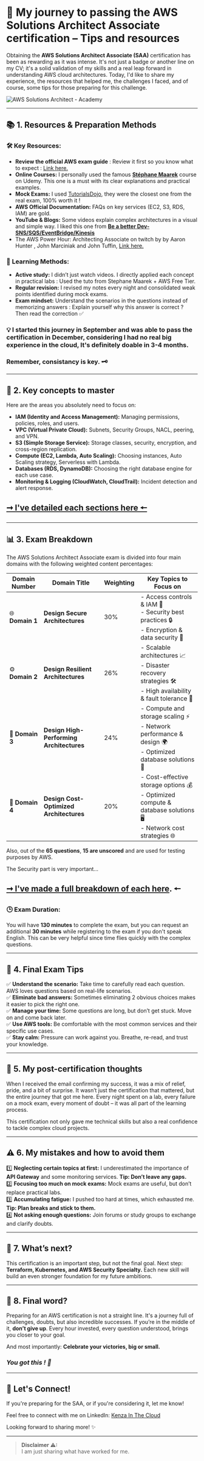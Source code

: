 # 🚀 **My journey to passing the AWS Solutions Architect Associate certification – Tips and resources**

Obtaining the **AWS Solutions Architect Associate (SAA)** certification has been as rewarding as it was intense. It's not just a badge or another line on my CV; it's a solid validation of my skills and a real leap forward in understanding AWS cloud architectures. Today, I'd like to share my experience, the resources that helped me, the challenges I faced, and of course, some tips for those preparing for this challenge.  

![AWS Solutions Architect - Academy](https://images.ctfassets.net/aq13lwl6616q/5KT85Ukzowb5SdqeJE30uh/2cdab703179a718beae9c4e1864d3376/Course_Thumbnail_-_AWS_Solutions_Architect_-_Academy_2.png)

---

## 📚 **1. Resources & Preparation Methods**

### 🛠️ **Key Resources:**  
- **Review the official AWS exam guide** : Review it first so you know what to expect : [Link here.](https://d1.awsstatic.com/training-and-certification/docs-sa-assoc/AWS-Certified-Solutions-Architect-Associate_Exam-Guide.pdf)
- **Online Courses:** I personally used the famous **[Stéphane Maarek](https://www.udemy.com/course/aws-certified-solutions-architect-associate-saa-c03/?couponCode=NEWYEARCAREERFT)** course on Udemy. This one is a must with its clear explanations and practical examples.  
- **Mock Exams:** I used [TutorialsDojo](https://portal.tutorialsdojo.com/), they were the closest one from the real exam, 100% worth it !
- **AWS Official Documentation:** FAQs on key services (EC2, S3, RDS, IAM) are gold.
- **YouTube & Blogs:** Some videos explain complex architectures in a visual and simple way.  I liked this one from **[Be a better Dev-SNS/SQS/EventBridge/Kinesis](https://youtu.be/_bRTlb9b59Y?si=w_LncInY-YUn1JVL)**
- The AWS Power Hour: Architecting Associate on twitch by  by Aaron Hunter , John Marciniak and John Tuffin, [Link here.](https://pages.awscloud.com/GLOBAL-other-T2-Traincert-AWS-Power-Hour-Architecting-Associate-Season-5-2024-reg.html)

### 🧠 **Learning Methods:**  
- **Active study:** I didn’t just watch videos. I directly applied each concept in practical labs : Used the tuto from Stephane Maarek + AWS Free Tier.  
- **Regular revision:** I revised my notes every night and consolidated weak points identified during mock exams.  
- **Exam mindset:** Understand the scenarios in the questions instead of memorizing answers : Explain yourself why this answer is correct ? Then read the correction ✅ 


### 💡 I started this journey in September and was able to pass the certification in December, considering I had no real big experience in the cloud, It's definitely doable in 3-4 months. 
### Remember, consistancy is key. 🗝️

---

## 🔑 **2. Key concepts to master**  

Here are the areas you absolutely need to focus on:  
- **IAM (Identity and Access Management):** Managing permissions, policies, roles, and users.  
- **VPC (Virtual Private Cloud):** Subnets, Security Groups, NACL, peering, and VPN.  
- **S3 (Simple Storage Service):** Storage classes, security, encryption, and cross-region replication.  
- **Compute (EC2, Lambda, Auto Scaling):** Choosing instances, Auto Scaling strategy, Serverless with Lambda.  
- **Databases (RDS, DynamoDB):** Choosing the right database engine for each use case.  
- **Monitoring & Logging (CloudWatch, CloudTrail):** Incident detection and alert response.  

## **[➞ I've detailed each sections here 🠔](https://github.com/Kzax01/Cracking-the-AWS-SAA-Exam-Tips-Resources-and-My-Personal-Experience/blob/main/Key%20concept%20to%20master%20detailed.md)**
---

## 📊 **3. Exam Breakdown**

The AWS Solutions Architect Associate exam is divided into four main domains with the following weighted content percentages:  


| Domain Number | Domain Title                                        | Weighting  | Key Topics to Focus on                                                                                         |
|---------------|------------------------------------------------------|------------|------------------------------------------------------------------------------------------------------------------|
| 🌐 **Domain 1** | **Design Secure Architectures**                      | 30%        | - Access controls & IAM 🎫<br>- Security best practices 🔒<br>- Encryption & data security 🔑                      |
| ⚙️ **Domain 2** | **Design Resilient Architectures**                   | 26%        | - Scalable architectures 📈<br>- Disaster recovery strategies 🛠️<br>- High availability & fault tolerance 💪    |
| 🚀 **Domain 3** | **Design High-Performing Architectures**              | 24%        | - Compute and storage scaling ⚡<br>- Network performance & design 🌍<br>- Optimized database solutions 💾        |
| 💸 **Domain 4** | **Design Cost-Optimized Architectures**              | 20%        | - Cost-effective storage options 💰<br>- Optimized compute & database solutions 🖥️<br>- Network cost strategies 🌐 |


Also, out of the **65 questions**, **15 are unscored** and are used for testing purposes by AWS.  

The Security part is very important... 
## **[➞ I've made a full breakdown of each here](https://github.com/Kzax01/Cracking-the-AWS-SAA-Exam-Tips-Resources-and-My-Personal-Experience/blob/main/Detailed%20domains%20SAA.md). 🠔**

### 🕒 **Exam Duration:**

You will have **130 minutes** to complete the exam, but you can request an additional **30 minutes** while registering to the exam if you don't speak English. This can be very helpful since time flies quickly with the complex questions.  

---

## 📝 **4. Final Exam Tips**

✅ **Understand the scenario:** Take time to carefully read each question. AWS loves questions based on real-life scenarios.  
✅ **Eliminate bad answers:** Sometimes eliminating 2 obvious choices makes it easier to pick the right one.  
✅ **Manage your time:** Some questions are long, but don’t get stuck. Move on and come back later.  
✅ **Use AWS tools:** Be comfortable with the most common services and their specific use cases.  
✅ **Stay calm:** Pressure can work against you. Breathe, re-read, and trust your knowledge.  

---

## 🤔 **5. My post-certification thoughts**

When I received the email confirming my success, it was a mix of relief, pride, and a bit of surprise. It wasn’t just the certification that mattered, but the entire journey that got me here. Every night spent on a lab, every failure on a mock exam, every moment of doubt – it was all part of the learning process.  

This certification not only gave me technical skills but also a real confidence to tackle complex cloud projects.  

---

## ⚠️ **6. My mistakes and how to avoid them**

1️⃣ **Neglecting certain topics at first:** I underestimated the importance of **API Gateway** and some monitoring services. **Tip: Don’t leave any gaps.**  
2️⃣ **Focusing too much on mock exams:** Mock exams are useful, but don’t replace practical labs.  
3️⃣ **Accumulating fatigue:** I pushed too hard at times, which exhausted me. **Tip: Plan breaks and stick to them.**  
4️⃣ **Not asking enough questions:** Join forums or study groups to exchange and clarify doubts.  

---

## 🌟 **7. What’s next?**

This certification is an important step, but not the final goal. Next step: **Terraform, Kubernetes, and AWS Security Specialty.** Each new skill will build an even stronger foundation for my future ambitions.  

---

## 💬 **8. Final word?**

Preparing for an AWS certification is not a straight line. It's a journey full of challenges, doubts, but also incredible successes. If you’re in the middle of it, **don’t give up**. Every hour invested, every question understood, brings you closer to your goal.  

And most importantly: **Celebrate your victories, big or small.**  

### _**You got this ! 🎯**_

--- 

## 💬 Let's Connect!

If you're preparing for the SAA, or if you're considering it, let me know!

Feel free to connect with me on LinkedIn: [Kenza In The Cloud](https://www.linkedin.com/in/kenza-in-the-cloud/)

Looking forward to sharing more! ✨

---


> **Disclaimer ⚠:**  
> I am just sharing what have worked for me. 


